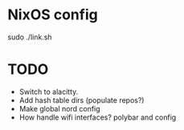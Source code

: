 # NixOS config

sudo ./link.sh

# TODO

* Switch to alacitty.
* Add hash table dirs (populate repos?)
* Make global nord config
* How handle wifi interfaces? polybar and config